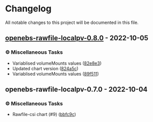 # Changelog

All notable changes to this project will be documented in this file.

## [openebs-rawfile-localpv-0.8.0](https://github.com/graphops/launchpad-charts/compare/openebs-rawfile-localpv-0.7.0...openebs-rawfile-localpv-0.8.0) - 2022-10-05

### <!-- 7 -->⚙️ Miscellaneous Tasks

- Variablised volumeMounts values ([82e8e3](https://github.com/graphops/launchpad-charts/commit/82e8e3f175852da53f9be1ac1d20e169165105ee))
- Updated chart version ([824a5c](https://github.com/graphops/launchpad-charts/commit/824a5c11b6b896d674455f44ad367a4ca01a2f21))
- Variablised volumeMounts values ([89f511](https://github.com/graphops/launchpad-charts/commit/89f5115f0eaf5d565b9025c686a3d40a185b10e9))

## openebs-rawfile-localpv-0.7.0 - 2022-10-04

### <!-- 7 -->⚙️ Miscellaneous Tasks

- Rawfile-csi chart (#9) ([bbfc9c](https://github.com/graphops/launchpad-charts/commit/bbfc9cd89bd66304b3690a1c89639637b12d85de))

